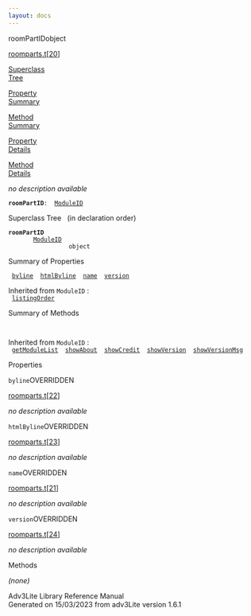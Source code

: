 ```yaml
---
layout: docs
---
```

<span class="title">roomPartID</span><span class="type">object</span>

[roomparts.t](../file/roomparts.t.html)\[[20](../source/roomparts.t.html#20)\]

[Superclass  
Tree](#_SuperClassTree_)

[Property  
Summary](#_PropSummary_)

[Method  
Summary](#_MethodSummary_)

[Property  
Details](#_Properties_)

[Method  
Details](#_Methods_)

<div class="fdesc">

*no description available*

**`roomPartID`**` :   `[`ModuleID`](../object/ModuleID.html)

</div>

<span id="_SuperClassTree_"></span>

<div class="mjhd">

<span class="hdln">Superclass Tree</span>   (in declaration order)

</div>

**`roomPartID`**  
`         `[`ModuleID`](../object/ModuleID.html)  
`                 object`  
<span id="_PropSummary_"></span>

<div class="mjhd">

<span class="hdln">Summary of Properties</span>  

</div>

` `[`byline`](#byline)`  `[`htmlByline`](#htmlByline)`  `[`name`](#name)`  `[`version`](#version)`  `

Inherited from `ModuleID` :  
` `[`listingOrder`](../object/ModuleID.html#listingOrder)`  `

<span id="_MethodSummary_"></span>

<div class="mjhd">

<span class="hdln">Summary of Methods</span>  

</div>

` `

Inherited from `ModuleID` :  
` `[`getModuleList`](../object/ModuleID.html#getModuleList)`  `[`showAbout`](../object/ModuleID.html#showAbout)`  `[`showCredit`](../object/ModuleID.html#showCredit)`  `[`showVersion`](../object/ModuleID.html#showVersion)`  `[`showVersionMsg`](../object/ModuleID.html#showVersionMsg)`  `

<span id="_Properties_"></span>

<div class="mjhd">

<span class="hdln">Properties</span>  

</div>

<span id="byline"></span>

`byline`<span class="rem">OVERRIDDEN</span>

[roomparts.t](../file/roomparts.t.html)\[[22](../source/roomparts.t.html#22)\]

<div class="desc">

*no description available*

</div>

<span id="htmlByline"></span>

`htmlByline`<span class="rem">OVERRIDDEN</span>

[roomparts.t](../file/roomparts.t.html)\[[23](../source/roomparts.t.html#23)\]

<div class="desc">

*no description available*

</div>

<span id="name"></span>

`name`<span class="rem">OVERRIDDEN</span>

[roomparts.t](../file/roomparts.t.html)\[[21](../source/roomparts.t.html#21)\]

<div class="desc">

*no description available*

</div>

<span id="version"></span>

`version`<span class="rem">OVERRIDDEN</span>

[roomparts.t](../file/roomparts.t.html)\[[24](../source/roomparts.t.html#24)\]

<div class="desc">

*no description available*

</div>

<span id="_Methods_"></span>

<div class="mjhd">

<span class="hdln">Methods</span>  

</div>

*(none)*

<div class="ftr">

Adv3Lite Library Reference Manual  
Generated on 15/03/2023 from adv3Lite version 1.6.1

</div>
